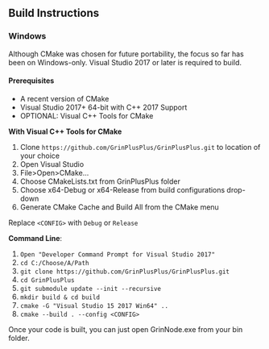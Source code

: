## Build Instructions

### Windows
Although CMake was chosen for future portability, the focus so far has been on Windows-only. Visual Studio 2017 or later is required to build.

#### Prerequisites
* A recent version of CMake
* Visual Studio 2017+ 64-bit with C++ 2017 Support
* OPTIONAL: Visual C++ Tools for CMake

**With Visual C++ Tools for CMake**
1. Clone `https://github.com/GrinPlusPlus/GrinPlusPlus.git` to location of your choice
2. Open Visual Studio
3. File>Open>CMake...
4. Choose CMakeLists.txt from GrinPlusPlus folder
5. Choose x64-Debug or x64-Release from build configurations drop-down
6. Generate CMake Cache and Build All from the CMake menu

Replace `<CONFIG>` with `Debug` or `Release`

**Command Line**:
1. ```Open "Developer Command Prompt for Visual Studio 2017"```
2. ```cd C:/Choose/A/Path```
3. ```git clone https://github.com/GrinPlusPlus/GrinPlusPlus.git```
4. ```cd GrinPlusPlus```
5. ```git submodule update --init --recursive```
6. ```mkdir build & cd build```
7. ```cmake -G "Visual Studio 15 2017 Win64" ..```
8. ```cmake --build . --config <CONFIG>```

Once your code is built, you can just open GrinNode.exe from your bin folder.